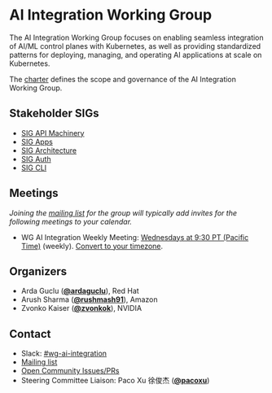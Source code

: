 <!---
This is an autogenerated file!

Please do not edit this file directly, but instead make changes to the
sigs.yaml file in the project root.

To understand how this file is generated, see https://git.k8s.io/community/generator/README.md
--->
# AI Integration Working Group

The AI Integration Working Group focuses on enabling seamless integration of AI/ML control planes with Kubernetes, as well as providing standardized patterns for deploying, managing, and operating AI applications at scale on Kubernetes.

The [charter](charter.md) defines the scope and governance of the AI Integration Working Group.

## Stakeholder SIGs
* [SIG API Machinery](/sig-api-machinery)
* [SIG Apps](/sig-apps)
* [SIG Architecture](/sig-architecture)
* [SIG Auth](/sig-auth)
* [SIG CLI](/sig-cli)

## Meetings
*Joining the [mailing list](https://groups.google.com/a/kubernetes.io/g/wg-ai-integration) for the group will typically add invites for the following meetings to your calendar.*
* WG AI Integration Weekly Meeting: [Wednesdays at 9:30 PT (Pacific Time)]() (weekly). [Convert to your timezone](http://www.thetimezoneconverter.com/?t=9%3A30&tz=PT%20%28Pacific%20Time%29).

## Organizers

* Arda Guclu (**[@ardaguclu](https://github.com/ardaguclu)**), Red Hat
* Arush Sharma (**[@rushmash91](https://github.com/rushmash91)**), Amazon
* Zvonko Kaiser (**[@zvonkok](https://github.com/zvonkok)**), NVIDIA

## Contact
- Slack: [#wg-ai-integration](https://kubernetes.slack.com/messages/wg-ai-integration)
- [Mailing list](https://groups.google.com/a/kubernetes.io/g/wg-ai-integration)
- [Open Community Issues/PRs](https://github.com/kubernetes/community/labels/wg%2Fai-integration)
- Steering Committee Liaison: Paco Xu 徐俊杰 (**[@pacoxu](https://github.com/pacoxu)**)
<!-- BEGIN CUSTOM CONTENT -->

<!-- END CUSTOM CONTENT -->
